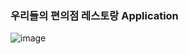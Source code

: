 ### 우리들의 편의점 레스토랑 Application

![image](https://github.com/carrier1269/conv_restaurant_backend/assets/58325946/7b4b4d70-2424-4247-ba4c-c94884dac491)
